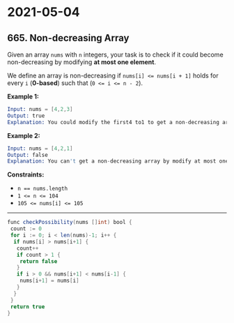 # 2021-05-04

## 665. Non-decreasing Array

Given an array `nums` with `n` integers, your task is to check if it could become non-decreasing by modifying **at most one element**.

We define an array is non-decreasing if `nums[i] <= nums[i + 1]` holds for every `i` (**0-based**) such that (`0 <= i <= n - 2`).

**Example 1:**

```s
Input: nums = [4,2,3]
Output: true
Explanation: You could modify the first4 to1 to get a non-decreasing array.
```

**Example 2:**

```s
Input: nums = [4,2,1]
Output: false
Explanation: You can't get a non-decreasing array by modify at most one element.
```

**Constraints:**

- `n == nums.length`
- `1 <= n <= 104`
- `105 <= nums[i] <= 105`

---

```java
func checkPossibility(nums []int) bool {
 count := 0
 for i := 0; i < len(nums)-1; i++ {
  if nums[i] > nums[i+1] {
   count++
   if count > 1 {
    return false
   }
   if i > 0 && nums[i+1] < nums[i-1] {
    nums[i+1] = nums[i]
   }
  }
 }
 return true
}
```
